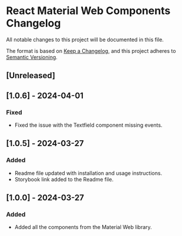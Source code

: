 # React Material Web Components Changelog

All notable changes to this project will be documented in this file.

The format is based on [Keep a Changelog](https://keepachangelog.com/en/1.0.0/),
and this project adheres to [Semantic Versioning](https://semver.org/spec/v2.0.0.html).

## [Unreleased]

## [1.0.6] - 2024-04-01

### Fixed
- Fixed the issue with the Textfield component missing events.

## [1.0.5] - 2024-03-27

### Added
- Readme file updated with installation and usage instructions.
- Storybook link added to the Readme file.

## [1.0.0] - 2024-03-27

### Added
- Added all the components from the Material Web library.